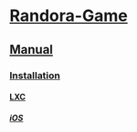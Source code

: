 # [Randora-Game](/README.md)

## [Manual](/manual/README.md)

### [Installation](/manual/installation/README.md)

#### [LXC](/manual/installation/lxc/README.md)

##### [iOS](/manual/installation/lxc/ios/README.md)


